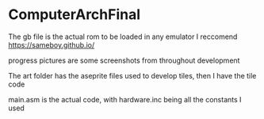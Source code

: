 # ComputerArchFinal

The gb file is the actual rom to be loaded in any emulator I reccomend 
https://sameboy.github.io/

progress pictures are some screenshots from throughout development 

The art folder has the aseprite files used to develop tiles, then I have the tile code

main.asm is the actual code, with hardware.inc being all the constants I used
